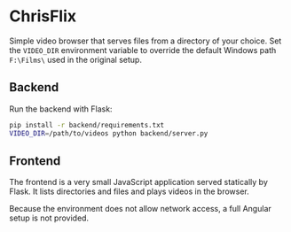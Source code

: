 # ChrisFlix

Simple video browser that serves files from a directory of your choice.
Set the `VIDEO_DIR` environment variable to override the default Windows path
`F:\Films\` used in the original setup.

## Backend

Run the backend with Flask:

```bash
pip install -r backend/requirements.txt
VIDEO_DIR=/path/to/videos python backend/server.py
```

## Frontend

The frontend is a very small JavaScript application served statically by Flask. It lists directories and files and plays videos in the browser.

Because the environment does not allow network access, a full Angular setup is not provided.
